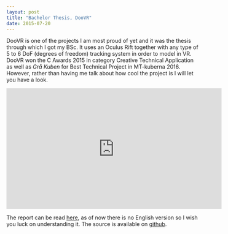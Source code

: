 ```yaml
---
layout: post
title: "Bachelor Thesis, DooVR"
date: 2015-07-20
---
```


DooVR is one of the projects I am most proud of yet and it was the thesis through which I got my BSc. 
It uses an Oculus Rift together with any type of 5 to 6 DoF (degrees of freedom) tracking system in order to model in VR.
DooVR won the C Awards 2015 in category Creative Technical Application as well as <em>Grå Kuben</em> for Best Technical Project in MT-kuberna 2016. However, rather than having me talk about how cool the project is I will let you have a look.

<iframe width="560" height="315" src="https://www.youtube.com/embed/UXwzPF6bLn8" frameborder="0" allowfullscreen></iframe>

The report can be read [here](/reports/DooVR_Rapport.pdf), as of now there is no English version so I wish you luck on understanding it. The source is available on [github](https://github.com/Grahnen92/DooVR).
